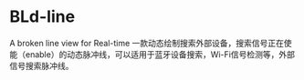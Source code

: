 # BLd-line
A broken line view for Real-time
一款动态绘制搜索外部设备，搜索信号正在使能（enable）的动态脉冲线，可以适用于蓝牙设备搜索，Wi-Fi信号检测等，外部信号搜索脉冲线。

